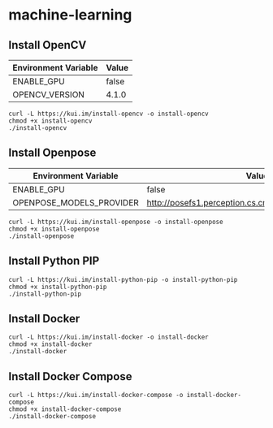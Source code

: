 # machine-learning

## Install OpenCV

| Environment Variable | Value |
| -------------------- | ----- |
| ENABLE_GPU           | false |
| OPENCV_VERSION       | 4.1.0 |

```shell
curl -L https://kui.im/install-opencv -o install-opencv
chmod +x install-opencv
./install-opencv
```

## Install Openpose

| Environment Variable     | Value                                                   |
| ------------------------ | ------------------------------------------------------- |
| ENABLE_GPU               | false                                                   |
| OPENPOSE_MODELS_PROVIDER | <http://posefs1.perception.cs.cmu.edu/OpenPose/models/> |

```shell
curl -L https://kui.im/install-openpose -o install-openpose
chmod +x install-openpose
./install-openpose
```

## Install Python PIP

```shell
curl -L https://kui.im/install-python-pip -o install-python-pip
chmod +x install-python-pip
./install-python-pip
```

## Install Docker

```shell
curl -L https://kui.im/install-docker -o install-docker
chmod +x install-docker
./install-docker
```

## Install Docker Compose

```shell
curl -L https://kui.im/install-docker-compose -o install-docker-compose
chmod +x install-docker-compose
./install-docker-compose
```
